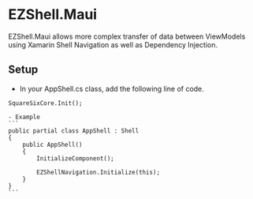 # EZShell.Maui

EZShell.Maui allows more complex transfer of data between ViewModels using Xamarin Shell Navigation as well as Dependency Injection.


## Setup

- In your AppShell.cs class, add the following line of code.
```
SquareSixCore.Init();
```
    - Example
    ```
    public partial class AppShell : Shell
    {
	    public AppShell()
	    {
		    InitializeComponent();
            
            EZShellNavigation.Initialize(this);
        }
    }
    ```

